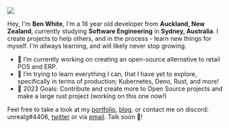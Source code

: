 <img src="https://cdn.discordapp.com/attachments/924157805383016558/932787776246677514/github_splash3.png" />

Hey, I'm **Ben White**, I'm a 18 year old developer from **Auckland, New Zealand**, currently studying **Software Engineering** in **Sydney, Australia**. I create projects to help others, and in the process - learn new things for myself. I'm allways learning, and will likely never stop growing.  
- 🔭 I’m currently working on creating an open-source alternative to retail POS and ERP. 
- 🌱 I’m trying to learn everything I can, that I have yet to explore, specifically in terms of production; Kubernetes, Deno, Rust, and more!
- 🥅 2023 Goals: Contribute and create more to Open Source projects and make a large rust project (working on this one now!)

Feel free to take a look at my [portfolio](https://bennjii.dev/), [blog](https://blog.bennjii.dev/), or contact me on discord: unrealg#4406, [twitter](https://twitter.com/@UnRealG3) or via [email](contact@bennjii.dev). Talk soon 👋!
